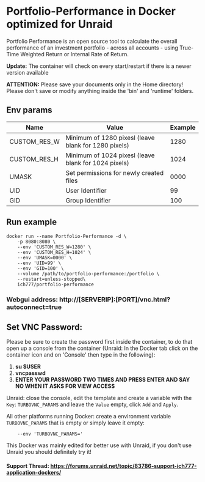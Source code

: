 # Portfolio-Performance in Docker optimized for Unraid
Portfolio Performance is an open source tool to calculate the overall performance of an investment portfolio - across all accounts - using True-Time Weighted Return or Internal Rate of Return.

**Update:** The container will check on every start/restart if there is a newer version available

**ATTENTION:** Please save your documents only in the Home directory! Please don't save or modify anything inside the 'bin' and 'runtime' folders.

## Env params
| Name | Value | Example |
| --- | --- | --- |
| CUSTOM_RES_W | Minimum of 1280 pixesl (leave blank for 1280 pixels) | 1280 |
| CUSTOM_RES_H | Minimum of 1024 pixesl (leave blank for 1024 pixels) | 1024 |
| UMASK | Set permissions for newly created files | 0000 |
| UID | User Identifier | 99 |
| GID | Group Identifier | 100 |

## Run example
```
docker run --name Portfolio-Performance -d \
    -p 8080:8080 \
    --env 'CUSTOM_RES_W=1280' \
    --env 'CUSTOM_RES_H=1024' \
    --env 'UMASK=0000' \
    --env 'UID=99' \
    --env 'GID=100' \
    --volume /path/to/portfolio-performance:/portfolio \
    --restart=unless-stopped\
    ich777/portfolio-performance
```

### Webgui address: http://[SERVERIP]:[PORT]/vnc.html?autoconnect=true

## Set VNC Password:
 Please be sure to create the password first inside the container, to do that open up a console from the container (Unraid: In the Docker tab click on the container icon and on 'Console' then type in the following):

1) **su $USER**
2) **vncpasswd**
3) **ENTER YOUR PASSWORD TWO TIMES AND PRESS ENTER AND SAY NO WHEN IT ASKS FOR VIEW ACCESS**

Unraid: close the console, edit the template and create a variable with the `Key`: `TURBOVNC_PARAMS` and leave the `Value` empty, click `Add` and `Apply`.

All other platforms running Docker: create a environment variable `TURBOVNC_PARAMS` that is empty or simply leave it empty:
```
    --env 'TURBOVNC_PARAMS='
```

This Docker was mainly edited for better use with Unraid, if you don't use Unraid you should definitely try it!
 
#### Support Thread: https://forums.unraid.net/topic/83786-support-ich777-application-dockers/
